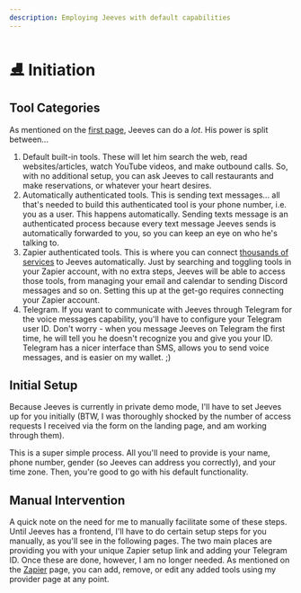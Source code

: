 ```yaml
---
description: Employing Jeeves with default capabilities
---
```


# ⛸ Initiation

## Tool Categories

As mentioned on the [first page](../#example-use-case), Jeeves can do a _lot_. His power is split between...

1. Default built-in tools. These will let him search the web, read websites/articles, watch YouTube videos, and make outbound calls. So, with no additional setup, you can ask Jeeves to call restaurants and make reservations, or whatever your heart desires.
2. Automatically authenticated tools. This is sending text messages... all that's needed to build this authenticated tool is your phone number, i.e. you as a user. This happens automatically. Sending texts message is an authenticated process because every text message Jeeves sends is automatically forwarded to you, so you can keep an eye on who he's talking to.
3. Zapier authenticated tools. This is where you can connect [thousands of services](https://zapier.com/apps) to Jeeves automatically. Just by searching and toggling tools in your Zapier account, with no extra steps, Jeeves will be able to access those tools, from managing your email and calendar to sending Discord messages and so on. Setting this up at the get-go requires connecting your Zapier account.
4. Telegram. If you want to communicate with Jeeves through Telegram for the voice messages capability, you'll have to configure your Telegram user ID. Don't worry - when you message Jeeves on Telegram the first time, he will tell you he doesn't recognize you and give you your ID. Telegram has a nicer interface than SMS, allows you to send voice messages, and is easier on my wallet. ;)

## Initial Setup

Because Jeeves is currently in private demo mode, I'll have to set Jeeves up for you initially (BTW, I was thoroughly shocked by the number of access requests I received via the form on the landing page, and am working through them).&#x20;

This is a super simple process. All you'll need to provide is your name, phone number, gender (so Jeeves can address you correctly), and your time zone. Then, you're good to go with his default functionality.&#x20;

## Manual Intervention

A quick note on the need for me to manually facilitate some of these steps. Until Jeeves has a frontend, I'll have to do certain setup steps for you manually, as you'll see in the following pages. The two main places are providing you with your unique Zapier setup link and adding your Telegram ID. Once these are done, however, I am no longer needed. As mentioned on the [Zapier](zapier.md) page, you can add, remove, or edit any added tools using my provider page at any point.
